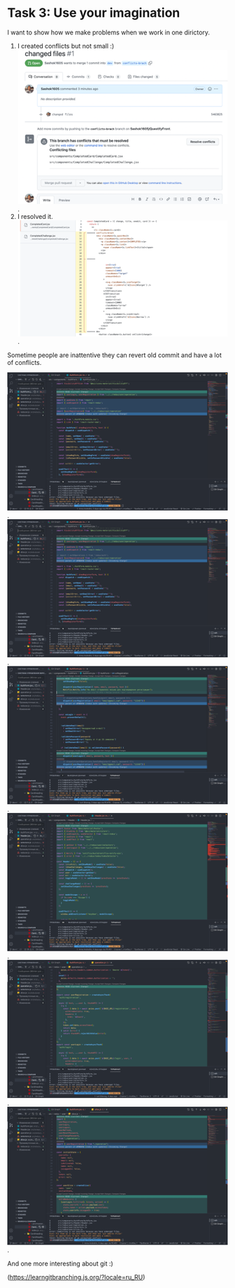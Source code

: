 # Task 3: Use your imagination

I want to show how we make problems when we work in one dirictory.
1. I created conflicts but not small :)
![Screen-task03](./screens/conflict1-task03.png). 
2. I resolved it.
![Screen-task03](./screens/conflict2-task03.png). 

Sometime people are inattentive they can revert old commit and have a lot of conflicts.

![Screen-task03](./screens/conflict3-task03.png). 
![Screen-task03](./screens/conflict4-task03.png).
![Screen-task03](./screens/conflict5-task03.png).
![Screen-task03](./screens/conflict6-task03.png).
![Screen-task03](./screens/conflict7-task03.png).
![Screen-task03](./screens/conflict8-task03.png).

And one more interesting about git :)

(https://learngitbranching.js.org/?locale=ru_RU)
